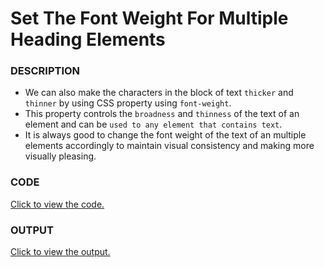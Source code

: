 # Set The Font Weight For Multiple Heading Elements

### DESCRIPTION
* We can also make the characters in the block of text `thicker` and `thinner` by using CSS property using `font-weight`.
* This property controls the `broadness` and `thinness` of the text of an element and can be `used to any element that contains text`.
* It is always good to change the font weight of the text of an multiple elements accordingly to maintain visual consistency and making more visually pleasing.

### CODE
[Click to view the code.](set-the-font-weight-for-multiple-heading-elements.html)

### OUTPUT
[Click to view the output.](http://htmlpreview.github.io/?https://github.com/saipothanjanjanam/freecodecamp-full-stack-dev/blob/master/Responsive_Web_Design_Certification/3.Applied_Visual_Design/15.Set_The_Font_Weight_For_Multiple_Heading_Elements/set-the-font-weight-for-multiple-heading-elements.html)
